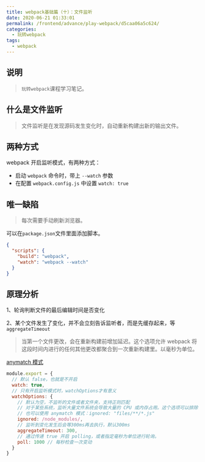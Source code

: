 ```yaml
---
title: webpack基础篇（十）：文件监听
date: 2020-06-21 01:33:01
permalink: /frontend/advance/play-webpack/d5caa06a5c624/
categories:
  - 玩转webpack
tags:
  - webpack
---
```


## 说明

> `玩转webpack`课程学习笔记。

## 什么是文件监听

> 文件监听是在发现源码发生变化时，自动重新构建出新的输出文件。

## 两种方式

webpack 开启监听模式，有两种方式：

- 启动 `webpack` 命令时，带上 `--watch` 参数
- 在配置 `webpack.config.js` 中设置 `watch: true`

## 唯一缺陷

> 每次需要手动刷新浏览器。

可以在`package.json`文件里面添加脚本。

```json
{
  "scripts": {
    "build": "webpack",
    "watch": "webpack --watch"
  }
}
```

## 原理分析

1、轮询判断文件的最后编辑时间是否变化

2、某个文件发生了变化，并不会立刻告诉监听者，而是先缓存起来，等 `aggregateTimeout`

> 当第一个文件更改，会在重新构建前增加延迟。这个选项允许 webpack 将这段时间内进行的任何其他更改都聚合到一次重新构建里。以毫秒为单位。

[anymatch 模式](https://github.com/micromatch/anymatch)

```js
module.export = {
  // 默认 false，也就是不开启
  watch: true,
  // 只有开启监听模式时，watchOptions才有意义
  watchOptions: {
    // 默认为空，不监听的文件或者文件夹，支持正则匹配
    // 对于某些系统，监听大量文件系统会导致大量的 CPU 或内存占用。这个选项可以排除一些巨大的文件夹，例如 node_modules
    // 也可以使用 anymatch 模式：ignored: "files/**/*.js"
    ignored: /node_modules/,
    // 监听到变化发生后会等300ms再去执行，默认300ms
    aggregateTimeout: 300,
    // 通过传递 true 开启 polling，或者指定毫秒为单位进行轮询。
    poll: 1000 // 每秒检查一次变动
  }
}
```
